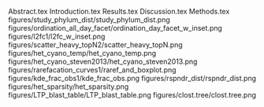 Abstract.tex
Introduction.tex
Results.tex
Discussion.tex
Methods.tex
figures/study_phylum_dist/study_phylum_dist.png
figures/ordination_all_day_facet/ordination_day_facet_w_inset.png
figures/l2fc1/l2fc_w_inset.png
figures/scatter_heavy_topN2/scatter_heavy_topN.png
figures/het_cyano_temp/het_cyano_temp.png
figures/het_cyano_steven2013/het_cyano_steven2013.png
figures/rarefacation_curves1/raref_and_boxplot.png
figures/kde_frac_obs1/kde_frac_obs.png
figures/rspndr_dist/rspndr_dist.png
figures/het_sparsity/het_sparsity.png
figures/LTP_blast_table/LTP_blast_table.png
figures/clost.tree/clost.tree.png
